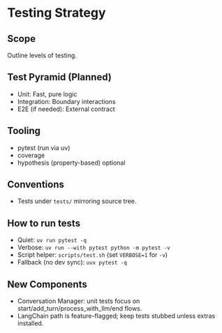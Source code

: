 # Testing Strategy

## Scope
Outline levels of testing.

## Test Pyramid (Planned)
- Unit: Fast, pure logic
- Integration: Boundary interactions
- E2E (if needed): External contract

## Tooling
- pytest (run via uv)
- coverage
- hypothesis (property-based) optional

## Conventions
- Tests under `tests/` mirroring source tree.

## How to run tests
- Quiet: `uv run pytest -q`
- Verbose: `uv run --with pytest python -m pytest -v`
- Script helper: `scripts/test.sh` (set `VERBOSE=1` for `-v`)
- Fallback (no dev sync): `uvx pytest -q`

## New Components
- Conversation Manager: unit tests focus on start/add_turn/process_with_llm/end flows.
- LangChain path is feature-flagged; keep tests stubbed unless extras installed.
